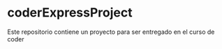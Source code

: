 # coderExpressProject
Este repositorio contiene un proyecto para ser entregado en el curso de coder
